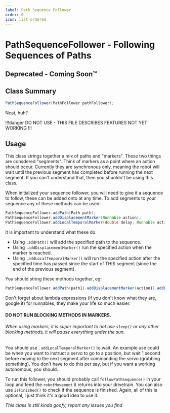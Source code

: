 ```yaml
---
label: Path Sequence Follower
order: 0
icon: list-ordered
---
```


# PathSequenceFollower - Following Sequences of Paths
## Deprecated - Coming Soon™
## Class Summary
```java
PathSequenceFollower(PathFollower pathFollower);
```
Neat, huh?

!!!danger
DO NOT USE - THIS FILE DESCRIBES FEATURES NOT YET WORKING
!!!

## Usage
This class strings together a mix of paths and "markers". These two things are consdered "segments". Think of markers as a point where an action should occur. Currently they are synchronous only, meaning the robot will wait until the previous segment has completed before running the next segment. If you can't understand that, then you shuoldn't be using this class.

When initialized your sequence follower, you will need to give it a sequence to follow, these can be added onto at any time. To add segments to your sequence any of these methods can be used:
```java
PathSequenceFollower.addPath(Path path);
PathSequenceFollower.addDisplacementMarker(Runnable action);
PathSequenceFollower.addLocalTemporalMarker(double delay, Runnable action) // delay in seconds
```
It is important to understand what these do. 
- Using `.addPath()` will add the specified path to the sequence. 
- Using `.addDisplacementMarker()` run the specified action when the marker is reached.
- Using `.addLocalTemporalMarker()` will run the specified action after the specified time has passed since the start of THIS segment (since the end of the previous segment).

You should string these methods together, eg:
```java
PathSequenceFollower.addPath(path1).addDisplacementMarker(action1).addPath(path2).addLocalTemporalMarker(1.0, action2).addPath(path3);
```
Don't forget about lambda expressions (if you don't know what they are, google it) for runnables, they make your life so much easier.

#### **DO NOT RUN BLOCKING METHODS IN MARKERS**.
###### When using markers, it is super important to not use `sleep()` or any other blocking methods, it will pause everything under the sun.

You should use `.addLocalTemporalMarker()` to wait. An example use could be when you want to instruct a servo to go to a position, but wait 1 second before moving to the next segment after commanding the servo (grabbing something). You don't have to do this per say, but if you want a working autonomous, you should.

To run this follower, you should probably call `followPathSequence()` in your loop and feed the `robotMovement` it returns into your drivetrain. You can also use `isFinished()` to check if the sequence is finished. Again, all of this is optional, I just think it's a good idea to use it.

*This class is still kinda goofy, report any issues you find*

